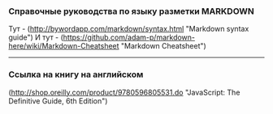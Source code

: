 ### Справочные руководства по языку разметки MARKDOWN ###
Тут - (http://bywordapp.com/markdown/syntax.html "Markdown syntax guide")
И тут - (https://github.com/adam-p/markdown-here/wiki/Markdown-Cheatsheet "Markdown Cheatsheet")
* * *
### Ссылка на книгу на английском ###
(http://shop.oreilly.com/product/9780596805531.do "JavaScript: The Definitive Guide, 6th Edition")
